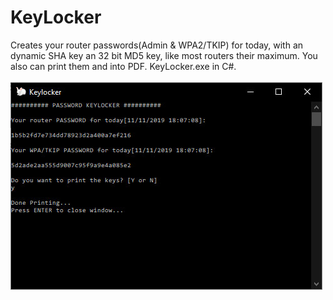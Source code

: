 # KeyLocker
Creates your router passwords(Admin &amp; WPA2/TKIP) for today, with an dynamic SHA key an 32 bit MD5 key, like most routers their maximum. You also can print them and into PDF. KeyLocker.exe in C#.<br><br><img src=keylocker-2020.jpg />
